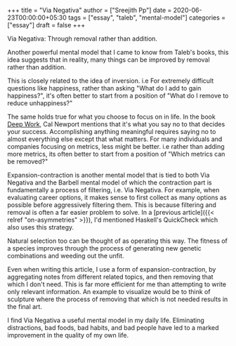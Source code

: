 +++
title = "Via Negativa"
author = ["Sreejith Pp"]
date = 2020-06-23T00:00:00+05:30
tags = ["essay", "taleb", "mental-model"]
categories = ["essay"]
draft = false
+++

Via Negativa: Through removal rather than addition.

Another powerful mental model that I came to know from Taleb's books, this idea suggests that in reality, many things can be improved by removal rather than addition.

This is closely related to the idea of inversion. i.e For extremely difficult questions like happiness, rather than asking "What do I add to gain happiness?", it's often better to start from a position of "What do I remove to reduce unhappiness?"

The same holds true for what you choose to focus on in life. In the book [Deep Work](https://www.goodreads.com/book/show/25744928-deep-work), Cal Newport mentions that it's what you say no to that decides your success. Accomplishing anything meaningful requires saying no to almost everything else except that what matters. For many individuals and companies focusing on metrics, less might be better. i.e rather than adding more metrics, its often better to start from a position of "Which metrics can be removed?"

Expansion-contraction is another mental model that is tied to both Via Negativa and the Barbell mental model of which the contraction part is fundamentally a process of filtering, i.e. Via Negativa. For example, when evaluating career options, it makes sense to first collect as many options as possible before aggressively filtering them. This is because filtering and removal is often a far easier problem to solve. In a [previous article]({{< relref "on-asymmetries" >}}), I'd mentioned Haskell's QuickCheck which also uses this strategy.

Natural selection too can be thought of as operating this way. The fitness of a species improves through the process of generating new genetic combinations and weeding out the unfit.

Even when writing this article, I use a form of expansion-contraction, by aggregating notes from different related topics, and then removing that which I don't need. This is far more efficient for me than attempting to write only relevant information. An example to visualize would be to think of sculpture where the process of removing that which is not needed results in the final art.

I find Via Negativa a useful mental model in my daily life. Eliminating distractions, bad foods, bad habits, and bad people have led to a marked improvement in the quality of my own life.
